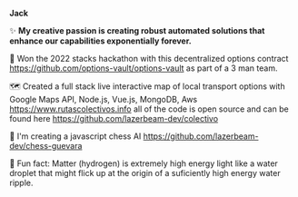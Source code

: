 <b>Jack</b> 

✨ <b>My creative passion is creating robust automated solutions that enhance our capabilities exponentially forever.</b>

  🥇 Won the 2022 stacks hackathon with this decentralized options contract https://github.com/options-vault/options-vault as part of a 3 man team.

  🗺️ Created a full stack live interactive map of local transport options with Google Maps API, Node.js, Vue.js, MongoDB, Aws  https://www.rutascolectivos.info all of the code is open source and can be found here https://github.com/lazerbeam-dev/colectivo

  🌾 I'm creating a javascript chess AI https://github.com/lazerbeam-dev/chess-guevara

  🌈 Fun fact: Matter (hydrogen) is extremely high energy light like a water droplet that might flick up at the origin of a suficiently high energy water ripple.  
